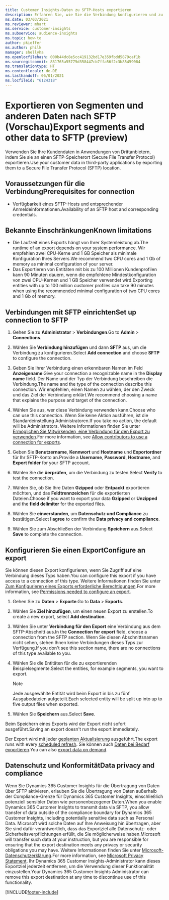 ```yaml
---
title: Customer Insights-Daten zu SFTP-Hosts exportieren
description: Erfahren Sie, wie Sie die Verbindung konfigurieren und zu einem SFTP-Speicherort exportieren.
ms.date: 03/03/2021
ms.reviewer: mhart
ms.service: customer-insights
ms.subservice: audience-insights
ms.topic: how-to
author: pkieffer
ms.author: philk
manager: shellyha
ms.openlocfilehash: 000b44dc8e5cc419132bd17e359fbdd5879caf1b
ms.sourcegitcommit: 831765a55775d358447cb7ffa56f2c3b85459084
ms.translationtype: HT
ms.contentlocale: de-DE
ms.lasthandoff: 06/01/2021
ms.locfileid: "6124318"
---
```

# <a name="export-segments-and-other-data-to-sftp-preview"></a><span data-ttu-id="0ae73-103">Exportieren von Segmenten und anderen Daten nach SFTP (Vorschau)</span><span class="sxs-lookup"><span data-stu-id="0ae73-103">Export segments and other data to SFTP (preview)</span></span>

<span data-ttu-id="0ae73-104">Verwenden Sie Ihre Kundendaten in Anwendungen von Drittanbietern, indem Sie sie an einen SFTP-Speicherort (Secure File Transfer Protocol) exportieren.</span><span class="sxs-lookup"><span data-stu-id="0ae73-104">Use your customer data in third-party applications by exporting them to a Secure File Transfer Protocol (SFTP) location.</span></span>

## <a name="prerequisites-for-connection"></a><span data-ttu-id="0ae73-105">Voraussetzungen für die Verbindung</span><span class="sxs-lookup"><span data-stu-id="0ae73-105">Prerequisites for connection</span></span>

- <span data-ttu-id="0ae73-106">Verfügbarkeit eines SFTP-Hosts und entsprechender Anmeldeinformationen.</span><span class="sxs-lookup"><span data-stu-id="0ae73-106">Availability of an SFTP host and corresponding credentials.</span></span>

## <a name="known-limitations"></a><span data-ttu-id="0ae73-107">Bekannte Einschränkungen</span><span class="sxs-lookup"><span data-stu-id="0ae73-107">Known limitations</span></span>

- <span data-ttu-id="0ae73-108">Die Laufzeit eines Exports hängt von Ihrer Systemleistung ab.</span><span class="sxs-lookup"><span data-stu-id="0ae73-108">The runtime of an export depends on your system performance.</span></span> <span data-ttu-id="0ae73-109">Wir empfehlen zwei CPU-Kerne und 1 GB Speicher als minimale Konfiguration Ihres Servers.</span><span class="sxs-lookup"><span data-stu-id="0ae73-109">We recommend two CPU cores and 1 Gb of memory as minimal configuration of your server.</span></span> 
- <span data-ttu-id="0ae73-110">Das Exportieren von Entitäten mit bis zu 100 Millionen Kundenprofilen kann 90 Minuten dauern, wenn die empfohlene Mindestkonfiguration von zwei CPU-Kernen und 1 GB Speicher verwendet wird.</span><span class="sxs-lookup"><span data-stu-id="0ae73-110">Exporting entities with up to 100 million customer profiles can take 90 minutes when using the recommended minimal configuration of two CPU cores and 1 Gb of memory.</span></span> 

## <a name="set-up-connection-to-sftp"></a><span data-ttu-id="0ae73-111">Verbindungen mit SFTP einrichten</span><span class="sxs-lookup"><span data-stu-id="0ae73-111">Set up connection to SFTP</span></span>

1. <span data-ttu-id="0ae73-112">Gehen Sie zu **Administrator** > **Verbindungen**.</span><span class="sxs-lookup"><span data-stu-id="0ae73-112">Go to **Admin** > **Connections**.</span></span>

1. <span data-ttu-id="0ae73-113">Wählen Sie **Verbindung hinzufügen** und dann **SFTP** aus, um die Verbindung zu konfigurieren.</span><span class="sxs-lookup"><span data-stu-id="0ae73-113">Select **Add connection** and choose **SFTP** to configure the connection.</span></span>

1. <span data-ttu-id="0ae73-114">Geben Sie Ihrer Verbindung einen erkennbaren Namen im Feld **Anzeigename**.</span><span class="sxs-lookup"><span data-stu-id="0ae73-114">Give your connection a recognizable name in the **Display name** field.</span></span> <span data-ttu-id="0ae73-115">Der Name und der Typ der Verbindung beschreiben die Verbindung.</span><span class="sxs-lookup"><span data-stu-id="0ae73-115">The name and the type of the connection describe this connection.</span></span> <span data-ttu-id="0ae73-116">Wir empfehlen, einen Namen zu wählen, der den Zweck und das Ziel der Verbindung erklärt.</span><span class="sxs-lookup"><span data-stu-id="0ae73-116">We recommend choosing a name that explains the purpose and target of the connection.</span></span>

1. <span data-ttu-id="0ae73-117">Wählen Sie aus, wer diese Verbindung verwenden kann.</span><span class="sxs-lookup"><span data-stu-id="0ae73-117">Choose who can use this connection.</span></span> <span data-ttu-id="0ae73-118">Wenn Sie keine Aktion ausführen, ist die Standardeinstellung Administratoren.</span><span class="sxs-lookup"><span data-stu-id="0ae73-118">If you take no action, the default will be Administrators.</span></span> <span data-ttu-id="0ae73-119">Weitere Informationen finden Sie unter [Ermöglichen Sie Mitwirkenden, eine Verbindung für den Export zu verwenden](connections.md#allow-contributors-to-use-a-connection-for-exports).</span><span class="sxs-lookup"><span data-stu-id="0ae73-119">For more information, see [Allow contributors to use a connection for exports](connections.md#allow-contributors-to-use-a-connection-for-exports).</span></span>

1. <span data-ttu-id="0ae73-120">Geben Sie **Benutzername**, **Kennwort** und **Hostname** und **Exportordner** für Ihr SFTP-Konto an.</span><span class="sxs-lookup"><span data-stu-id="0ae73-120">Provide a **Username**, **Password**, **Hostname**, and **Export folder** for your SFTP account.</span></span>

1. <span data-ttu-id="0ae73-121">Wählen Sie die **üerprüfen**, um die Verbindung zu testen.</span><span class="sxs-lookup"><span data-stu-id="0ae73-121">Select **Verify** to test the connection.</span></span>

1. <span data-ttu-id="0ae73-122">Wählen Sie, ob Sie Ihre Daten **Gzipped** oder **Entpackt** exportieren möchten, und das **Feldtrennzeichen** für die exportierten Dateien.</span><span class="sxs-lookup"><span data-stu-id="0ae73-122">Choose if you want to export your data **Gzipped** or **Unzipped** and the **field delimiter** for the exported files.</span></span>

1. <span data-ttu-id="0ae73-123">Wählen Sie **einverstanden**, um **Datenschutz und Compliance** zu bestätigen.</span><span class="sxs-lookup"><span data-stu-id="0ae73-123">Select **I agree** to confirm the **Data privacy and compliance**.</span></span>

1. <span data-ttu-id="0ae73-124">Wählen Sie zum Abschließen der Verbindung **Speichern** aus.</span><span class="sxs-lookup"><span data-stu-id="0ae73-124">Select **Save** to complete the connection.</span></span>

## <a name="configure-an-export"></a><span data-ttu-id="0ae73-125">Konfigurieren Sie einen Export</span><span class="sxs-lookup"><span data-stu-id="0ae73-125">Configure an export</span></span>

<span data-ttu-id="0ae73-126">Sie können diesen Export konfigurieren, wenn Sie Zugriff auf eine Verbindung dieses Typs haben.</span><span class="sxs-lookup"><span data-stu-id="0ae73-126">You can configure this export if you have access to a connection of this type.</span></span> <span data-ttu-id="0ae73-127">Weitere Informationen finden Sie unter [Zum Konfigurieren eines Exports erforderliche Berechtigungen](export-destinations.md#set-up-a-new-export).</span><span class="sxs-lookup"><span data-stu-id="0ae73-127">For more information, see [Permissions needed to configure an export](export-destinations.md#set-up-a-new-export).</span></span>

1. <span data-ttu-id="0ae73-128">Gehen Sie zu **Daten** > **Exporte**.</span><span class="sxs-lookup"><span data-stu-id="0ae73-128">Go to **Data** > **Exports**.</span></span>

1. <span data-ttu-id="0ae73-129">Wählen Sie **Ziel hinzufügen**, um einen neuen Export zu erstellen.</span><span class="sxs-lookup"><span data-stu-id="0ae73-129">To create a new export, select **Add destination**.</span></span>

1. <span data-ttu-id="0ae73-130">Wählen Sie unter **Verbindung für den Export** eine Verbindung aus dem SFTP-Abschnitt aus.</span><span class="sxs-lookup"><span data-stu-id="0ae73-130">In the **Connection for export** field, choose a connection from the SFTP section.</span></span> <span data-ttu-id="0ae73-131">Wenn Sie diesen Abschnittsnamen nicht sehen, stehen Ihnen keine Verbindungen dieses Typs zur Verfügung.</span><span class="sxs-lookup"><span data-stu-id="0ae73-131">If you don't see this section name, there are no connections of this type available to you.</span></span>

1. <span data-ttu-id="0ae73-132">Wählen Sie die Entitäten für die zu exportierenden Beispielsegmente.</span><span class="sxs-lookup"><span data-stu-id="0ae73-132">Select the entities, for example segments, you want to export.</span></span>

   > [!NOTE]
   > <span data-ttu-id="0ae73-133">Jede ausgewählte Entität wird beim Export in bis zu fünf Ausgabedateien aufgeteilt.</span><span class="sxs-lookup"><span data-stu-id="0ae73-133">Each selected entity will be split up into up to five output files when exported.</span></span> 

1. <span data-ttu-id="0ae73-134">Wählen Sie **Speichern** aus.</span><span class="sxs-lookup"><span data-stu-id="0ae73-134">Select **Save**.</span></span>

<span data-ttu-id="0ae73-135">Beim Speichern eines Exports wird der Export nicht sofort ausgeführt.</span><span class="sxs-lookup"><span data-stu-id="0ae73-135">Saving an export doesn't run the export immediately.</span></span>

<span data-ttu-id="0ae73-136">Der Export wird mit jeder [geplanten Aktualisierung](system.md#schedule-tab) ausgeführt.</span><span class="sxs-lookup"><span data-stu-id="0ae73-136">The export runs with every [scheduled refresh](system.md#schedule-tab).</span></span> <span data-ttu-id="0ae73-137">Sie können auch [Daten bei Bedarf exportieren](export-destinations.md#run-exports-on-demand).</span><span class="sxs-lookup"><span data-stu-id="0ae73-137">You can also [export data on demand](export-destinations.md#run-exports-on-demand).</span></span> 

## <a name="data-privacy-and-compliance"></a><span data-ttu-id="0ae73-138">Datenschutz und Konformität</span><span class="sxs-lookup"><span data-stu-id="0ae73-138">Data privacy and compliance</span></span>

<span data-ttu-id="0ae73-139">Wenn Sie Dynamics 365 Customer Insights für die Übertragung von Daten über SFTP aktivieren, erlauben Sie die Übertragung von Daten außerhalb der Compliance-Grenze für Dynamics 365 Customer Insights, einschließlich potenziell sensibler Daten wie personenbezogener Daten.</span><span class="sxs-lookup"><span data-stu-id="0ae73-139">When you enable Dynamics 365 Customer Insights to transmit data via SFTP, you allow transfer of data outside of the compliance boundary for Dynamics 365 Customer Insights, including potentially sensitive data such as Personal Data.</span></span> <span data-ttu-id="0ae73-140">Microsoft wird solche Daten auf Ihre Anweisung hin übertragen, aber Sie sind dafür verantwortlich, dass das Exportziel alle Datenschutz- oder Sicherheitsverpflichtungen erfüllt, die Sie möglicherweise haben.</span><span class="sxs-lookup"><span data-stu-id="0ae73-140">Microsoft will transfer such data at your instruction, but you are responsible for ensuring that the export destination meets any privacy or security obligations you may have.</span></span> <span data-ttu-id="0ae73-141">Weitere Informationen finden Sie unter [Microsoft-Datenschutzerklärung](https://go.microsoft.com/fwlink/?linkid=396732).</span><span class="sxs-lookup"><span data-stu-id="0ae73-141">For more information, see [Microsoft Privacy Statement](https://go.microsoft.com/fwlink/?linkid=396732).</span></span>
<span data-ttu-id="0ae73-142">Ihr Dynamics 365 Customer Insights-Administrator kann dieses Exportziel jederzeit entfernen, um die Verwendung dieser Funktionalität einzustellen.</span><span class="sxs-lookup"><span data-stu-id="0ae73-142">Your Dynamics 365 Customer Insights Administrator can remove this export destination at any time to discontinue use of this functionality.</span></span>

[!INCLUDE[footer-include](../includes/footer-banner.md)]
